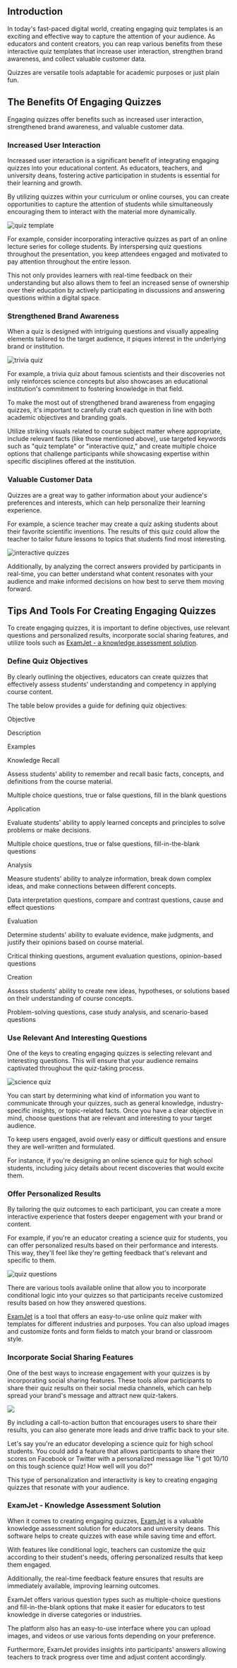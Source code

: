 ﻿## Introduction

In today's fast-paced digital world, creating engaging quiz templates is an exciting and effective way to capture the attention of your audience. As educators and content creators, you can reap various benefits from these interactive quiz templates that increase user interaction, strengthen brand awareness, and collect valuable customer data.

Quizzes are versatile tools adaptable for academic purposes or just plain fun.

## The Benefits Of Engaging Quizzes

Engaging quizzes offer benefits such as increased user interaction, strengthened brand awareness, and valuable customer data.

### Increased User Interaction

Increased user interaction is a significant benefit of integrating engaging quizzes into your educational content. As educators, teachers, and university deans, fostering active participation in students is essential for their learning and growth.

By utilizing quizzes within your curriculum or online courses, you can create opportunities to capture the attention of students while simultaneously encouraging them to interact with the material more dynamically.

![quiz template](/images/blog/25/1-1.png)

For example, consider incorporating interactive quizzes as part of an online lecture series for college students. By interspersing quiz questions throughout the presentation, you keep attendees engaged and motivated to pay attention throughout the entire lesson.

This not only provides learners with real-time feedback on their understanding but also allows them to feel an increased sense of ownership over their education by actively participating in discussions and answering questions within a digital space.

### Strengthened Brand Awareness

When a quiz is designed with intriguing questions and visually appealing elements tailored to the target audience, it piques interest in the underlying brand or institution.

![trivia quiz](/images/blog/25/2-1.png)

For example, a trivia quiz about famous scientists and their discoveries not only reinforces science concepts but also showcases an educational institution's commitment to fostering knowledge in that field.

To make the most out of strengthened brand awareness from engaging quizzes, it's important to carefully craft each question in line with both academic objectives and branding goals.

Utilize striking visuals related to course subject matter where appropriate, include relevant facts (like those mentioned above), use targeted keywords such as "quiz template" or "interactive quiz," and create multiple choice options that challenge participants while showcasing expertise within specific disciplines offered at the institution.

### Valuable Customer Data

Quizzes are a great way to gather information about your audience's preferences and interests, which can help personalize their learning experience.

For example, a science teacher may create a quiz asking students about their favorite scientific inventions. The results of this quiz could allow the teacher to tailor future lessons to topics that students find most interesting.

![interactive quizzes](/images/blog/25/5-1.png)

Additionally, by analyzing the correct answers provided by participants in real-time, you can better understand what content resonates with your audience and make informed decisions on how best to serve them moving forward.

## Tips And Tools For Creating Engaging Quizzes

To create engaging quizzes, it is important to define objectives, use relevant questions and personalized results, incorporate social sharing features, and utilize tools such as [ExamJet - a knowledge assessment solution](http://studydrome.com/examjet/).

### Define Quiz Objectives

By clearly outlining the objectives, educators can create quizzes that effectively assess students' understanding and competency in applying course content.

The table below provides a guide for defining quiz objectives:

Objective

Description

Examples

Knowledge Recall

Assess students' ability to remember and recall basic facts, concepts, and definitions from the course material.

Multiple choice questions, true or false questions, fill in the blank questions

Application

Evaluate students' ability to apply learned concepts and principles to solve problems or make decisions.

Multiple choice questions, true or false questions, fill-in-the-blank questions

Analysis

Measure students' ability to analyze information, break down complex ideas, and make connections between different concepts.

Data interpretation questions, compare and contrast questions, cause and effect questions

Evaluation

Determine students' ability to evaluate evidence, make judgments, and justify their opinions based on course material.

Critical thinking questions, argument evaluation questions, opinion-based questions

Creation

Assess students' ability to create new ideas, hypotheses, or solutions based on their understanding of course concepts.

Problem-solving questions, case study analysis, and scenario-based questions

### Use Relevant And Interesting Questions

One of the keys to creating engaging quizzes is selecting relevant and interesting questions. This will ensure that your audience remains captivated throughout the quiz-taking process.

![science quiz](/images/blog/25/6-1.png)

You can start by determining what kind of information you want to communicate through your quizzes, such as general knowledge, industry-specific insights, or topic-related facts. Once you have a clear objective in mind, choose questions that are relevant and interesting to your target audience.

To keep users engaged, avoid overly easy or difficult questions and ensure they are well-written and formulated.

For instance, if you're designing an online science quiz for high school students, including juicy details about recent discoveries that would excite them.

### Offer Personalized Results

By tailoring the quiz outcomes to each participant, you can create a more interactive experience that fosters deeper engagement with your brand or content.

For example, if you're an educator creating a science quiz for students, you can offer personalized results based on their performance and interests. This way, they'll feel like they're getting feedback that's relevant and specific to them.

![quiz questions](/images/blog/25/4-1.png)

There are various tools available online that allow you to incorporate conditional logic into your quizzes so that participants receive customized results based on how they answered questions.

[ExamJet](http://studydrome.com/examjet/) is a tool that offers an easy-to-use online quiz maker with templates for different industries and purposes. You can also upload images and customize fonts and form fields to match your brand or classroom style.

### Incorporate Social Sharing Features

One of the best ways to increase engagement with your quizzes is by incorporating social sharing features. These tools allow participants to share their quiz results on their social media channels, which can help spread your brand's message and attract new quiz-takers.

![](/images/blog/25/image.png)

By including a call-to-action button that encourages users to share their results, you can also generate more leads and drive traffic back to your site.

Let's say you're an educator developing a science quiz for high school students. You could add a feature that allows participants to share their scores on Facebook or Twitter with a personalized message like "I got 10/10 on this tough science quiz! How well will you do?"

This type of personalization and interactivity is key to creating engaging quizzes that resonate with your audience.

### ExamJet - Knowledge Assessment Solution

When it comes to creating engaging quizzes, [ExamJet](https://studydrome.com/) is a valuable knowledge assessment solution for educators and university deans. This software helps to create quizzes with ease while saving time and effort.

With features like conditional logic, teachers can customize the quiz according to their student's needs, offering personalized results that keep them engaged.

Additionally, the real-time feedback feature ensures that results are immediately available, improving learning outcomes.

ExamJet offers various question types such as multiple-choice questions and fill-in-the-blank options that make it easier for educators to test knowledge in diverse categories or industries.

The platform also has an easy-to-use interface where you can upload images, and videos or use various fonts depending on your preference.

Furthermore, ExamJet provides insights into participants' answers allowing teachers to track progress over time and adjust content accordingly.
